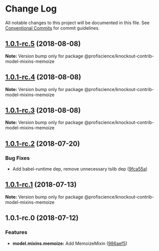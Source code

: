 # Change Log

All notable changes to this project will be documented in this file.
See [Conventional Commits](https://conventionalcommits.org) for commit guidelines.

<a name="1.0.1-rc.5"></a>
## [1.0.1-rc.5](https://github.com/Profiscience/knockout-contrib/compare/@profiscience/knockout-contrib-model-mixins-memoize@1.0.1-rc.4...@profiscience/knockout-contrib-model-mixins-memoize@1.0.1-rc.5) (2018-08-08)

**Note:** Version bump only for package @profiscience/knockout-contrib-model-mixins-memoize





<a name="1.0.1-rc.4"></a>
## [1.0.1-rc.4](https://github.com/Profiscience/knockout-contrib/compare/@profiscience/knockout-contrib-model-mixins-memoize@1.0.1-rc.3...@profiscience/knockout-contrib-model-mixins-memoize@1.0.1-rc.4) (2018-08-08)

**Note:** Version bump only for package @profiscience/knockout-contrib-model-mixins-memoize





<a name="1.0.1-rc.3"></a>
## [1.0.1-rc.3](https://github.com/Profiscience/knockout-contrib/compare/@profiscience/knockout-contrib-model-mixins-memoize@1.0.1-rc.2...@profiscience/knockout-contrib-model-mixins-memoize@1.0.1-rc.3) (2018-08-08)

**Note:** Version bump only for package @profiscience/knockout-contrib-model-mixins-memoize





<a name="1.0.1-rc.2"></a>
## [1.0.1-rc.2](https://github.com/Profiscience/knockout-contrib/compare/@profiscience/knockout-contrib-model-mixins-memoize@1.0.1-rc.1...@profiscience/knockout-contrib-model-mixins-memoize@1.0.1-rc.2) (2018-07-20)


### Bug Fixes

* Add babel-runtime dep, remove unnecessary tslib dep ([9fca55a](https://github.com/Profiscience/knockout-contrib/commit/9fca55a))




<a name="1.0.1-rc.1"></a>
## [1.0.1-rc.1](https://github.com/Profiscience/knockout-contrib/compare/@profiscience/knockout-contrib-model-mixins-memoize@1.0.1-rc.0...@profiscience/knockout-contrib-model-mixins-memoize@1.0.1-rc.1) (2018-07-13)




**Note:** Version bump only for package @profiscience/knockout-contrib-model-mixins-memoize

<a name="1.0.1-rc.0"></a>
## 1.0.1-rc.0 (2018-07-12)


### Features

* **model.mixins.memoize:** Add MemoizeMixin ([986aef5](https://github.com/Profiscience/knockout-contrib/commit/986aef5))
